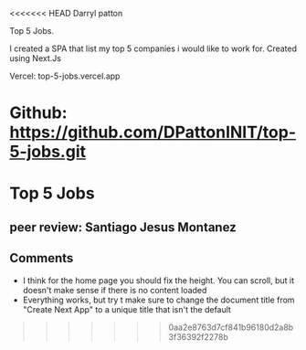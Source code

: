 <<<<<<< HEAD
Darryl patton

Top 5 Jobs.

I created a SPA that list my top 5 companies i would like to work for. Created using Next.Js



Vercel:
top-5-jobs.vercel.app

Github:
https://github.com/DPattonINIT/top-5-jobs.git
=======
# Top 5 Jobs

## peer review: Santiago Jesus Montanez

## Comments

- I think for the home page you should fix the height. You can scroll, but it doesn't make sense if there is no content loaded
- Everything works, but try t make sure to change the document title from "Create Next App" to a unique title that isn't the default
>>>>>>> 0aa2e8763d7cf841b96180d2a8b3f36392f2278b
